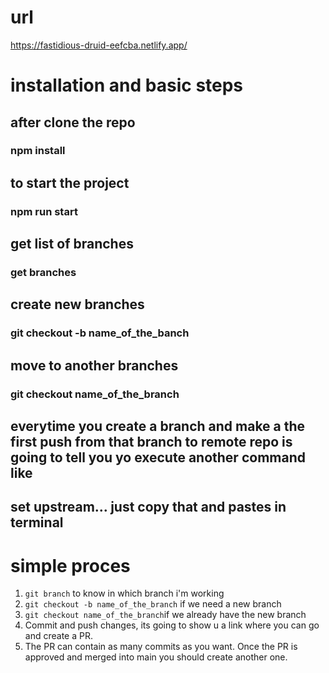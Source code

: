 # url
https://fastidious-druid-eefcba.netlify.app/

# installation and basic steps

## after clone the repo

### npm install

## to start the project 

### npm run start

## get list of branches

### get branches

## create new branches

### git checkout -b name_of_the_banch

## move to another branches

### git checkout name_of_the_branch

## everytime you create a branch and make a the first push from that branch to remote repo is going to tell you yo execute another command like

## set upstream... just copy that and pastes in terminal

# simple proces

1. ```git branch``` to know in which branch i'm working
2. ```git checkout -b name_of_the_branch``` if we need a new branch
3. ```git checkout name_of_the_branch```if we already have the new branch
4. Commit and push changes, its going to show u a link where you can go and create a PR. 
5. The PR can contain as many commits as you want. Once the PR is approved and merged into main you should create another one. 

